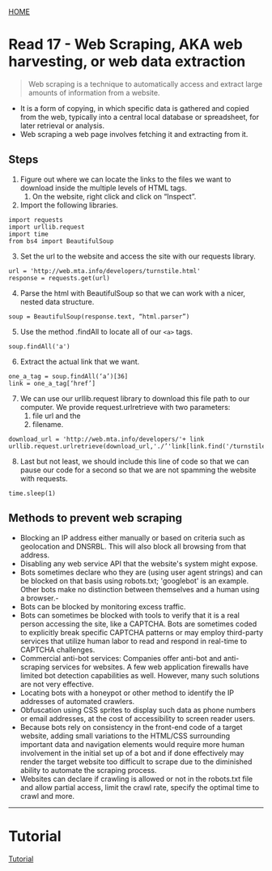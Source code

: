 [ HOME ](README.md)
# Read 17 - Web Scraping, AKA web harvesting, or web data extraction

> Web scraping is a technique to automatically access and extract large amounts of information from a website.
- It is a form of copying, in which specific data is gathered and copied from the web, typically into a central local database or spreadsheet, for later retrieval or analysis.
- Web scraping a web page involves fetching it and extracting from it.

## Steps
1. Figure out where we can locate the links to the files we want to download inside the multiple levels of HTML tags.
    1. On the website, right click and click on “Inspect”.
1. Import the following libraries.
```
import requests
import urllib.request
import time
from bs4 import BeautifulSoup
```
3. Set the url to the website and access the site with our requests library.
```
url = 'http://web.mta.info/developers/turnstile.html'
response = requests.get(url)
```
4. Parse the html with BeautifulSoup so that we can work with a nicer, nested data structure.
```
soup = BeautifulSoup(response.text, “html.parser”)
```

5. Use the method .findAll to locate all of our `<a>` tags.
```
soup.findAll('a')
```
6. Extract the actual link that we want.
```
one_a_tag = soup.findAll(‘a’)[36]
link = one_a_tag[‘href’]
```
7. We can use our urllib.request library to download this file path to our computer. We provide request.urlretrieve with two parameters: 
    1. file url and the 
    1. filename.
```
download_url = 'http://web.mta.info/developers/'+ link
urllib.request.urlretrieve(download_url,'./’'link[link.find('/turnstile_')+1:]) 
```
8. Last but not least, we should include this line of code so that we can pause our code for a second so that we are not spamming the website with requests.
```
time.sleep(1)
```

## Methods to prevent web scraping

- Blocking an IP address either manually or based on criteria such as geolocation and DNSRBL. This will also block all browsing from that address.
- Disabling any web service API that the website's system might expose.
- Bots sometimes declare who they are (using user agent strings) and can be blocked on that basis using robots.txt; 'googlebot' is an example. Other bots make no distinction between themselves and a human using a browser.- 
- Bots can be blocked by monitoring excess traffic.
- Bots can sometimes be blocked with tools to verify that it is a real person accessing the site, like a CAPTCHA. Bots are sometimes coded to explicitly break specific CAPTCHA patterns or may employ third-party services that utilize human labor to read and respond in real-time to CAPTCHA challenges.
- Commercial anti-bot services: Companies offer anti-bot and anti-scraping services for websites. A few web application firewalls have limited bot detection capabilities as well. However, many such solutions are not very effective.
- Locating bots with a honeypot or other method to identify the IP addresses of automated crawlers.
- Obfuscation using CSS sprites to display such data as phone numbers or email addresses, at the cost of accessibility to screen reader users.
- Because bots rely on consistency in the front-end code of a target website, adding small variations to the HTML/CSS surrounding important data and navigation elements would require more human involvement in the initial set up of a bot and if done effectively may render the target website too difficult to scrape due to the diminished ability to automate the scraping process.
- Websites can declare if crawling is allowed or not in the robots.txt file and allow partial access, limit the crawl rate, specify the optimal time to crawl and more.

____
# Tutorial

[Tutorial](https://www.youtube.com/watch?v=Bg9r_yLk7VY)